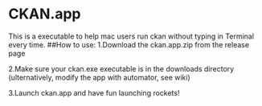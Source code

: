 # CKAN.app
This is a executable to help mac users run ckan without typing in Terminal every time.
##How to use:
1.Download the ckan.app.zip from the release page  

2.Make sure your ckan.exe executable is in the downloads directory (ulternatively, modify the app with automator, see wiki) 

3.Launch ckan.app and have fun launching rockets!
